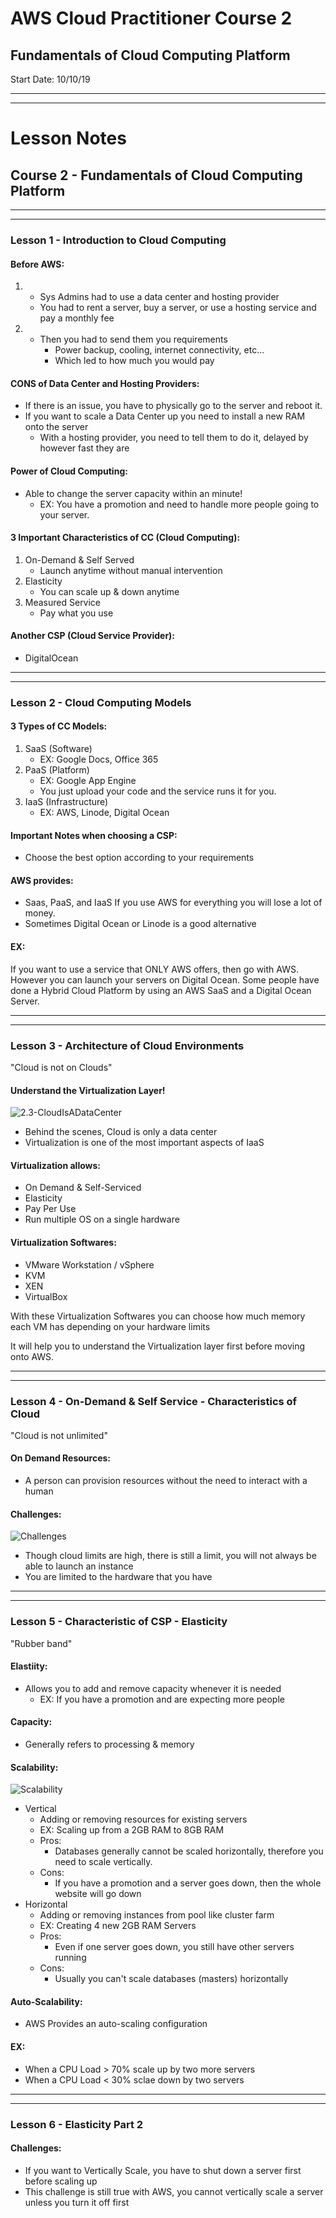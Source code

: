 # AWS Cloud Practitioner Course 2
## Fundamentals of Cloud Computing Platform
Start Date: 10/10/19

---
---

# Lesson Notes
## Course 2 - Fundamentals of Cloud Computing Platform
---
---
### Lesson 1 - Introduction to Cloud Computing
#### Before AWS:

1.
    - Sys Admins had to use a data center and hosting provider
    - You had to rent a server, buy a server, or use a hosting service and pay a monthly fee
2.
    - Then you had to send them you requirements
      - Power backup, cooling, internet connectivity, etc...
      - Which led to how much you would pay

#### CONS of Data Center and Hosting Providers:
- If there is an issue, you have to physically go to the server and reboot it.
- If you want to scale a Data Center up you need to install a new RAM onto the server
  - With a hosting provider, you need to tell them to do it,  delayed by however fast they are

#### Power of Cloud Computing:
- Able to change the server capacity within an minute!
  - EX: You have a promotion and need to handle more people going to your server.

#### 3 Important Characteristics of CC (Cloud Computing):
1. On-Demand & Self Served
    - Launch anytime without manual intervention
2. Elasticity
    - You can scale up & down anytime
3. Measured Service
    - Pay what you use

#### Another CSP (Cloud Service Provider):
- DigitalOcean

---
---
### Lesson 2 - Cloud Computing Models
#### 3 Types of CC Models:
1. SaaS (Software)
    - EX: Google Docs, Office 365
2. PaaS (Platform)
    - EX: Google App Engine
    - You just upload your code and the service runs it for you.
3. IaaS (Infrastructure)
    - EX: AWS, Linode, Digital Ocean

#### Important Notes when choosing a CSP:
- Choose the best option according to your requirements

#### AWS provides:
- Saas, PaaS, and IaaS
If you use AWS for everything you will lose a lot of money.  
- Sometimes Digital Ocean or Linode is a good alternative

#### EX: 
If you want to use a service that ONLY AWS offers, then go with AWS.  However you can launch your servers on Digital Ocean.  Some people have done a Hybrid Cloud Platform by using an AWS SaaS and a Digital Ocean Server.

---
---
### Lesson 3 - Architecture of Cloud Environments
"Cloud is not on Clouds" 

#### Understand the Virtualization Layer!

![2.3-CloudIsADataCenter](./images/2.3-CloudIsADataCenter.png)

- Behind the scenes, Cloud is only a data center
- Virtualization is one of the most important aspects of IaaS

#### Virtualization allows:
- On Demand & Self-Serviced
- Elasticity
- Pay Per Use
- Run multiple OS on a single hardware

#### Virtualization Softwares:
- VMware Workstation / vSphere
- KVM
- XEN
- VirtualBox

With these Virtualization Softwares you can choose how much memory each VM has depending on your hardware limits

It will help you to understand the Virtualization layer first before moving onto AWS.

---
---
### Lesson 4 - On-Demand & Self Service - Characteristics of Cloud

"Cloud is not unlimited"
#### On Demand Resources:
- A person can provision resources without the need to interact with a human

#### Challenges:
![Challenges](./images/2.4-Challenges.png)
- Though cloud limits are high, there is still a limit, you will not always be able to launch an instance
- You are limited to the hardware that you have

---
---
### Lesson 5 - Characteristic of CSP - Elasticity
"Rubber band"

#### Elastiity:
- Allows you to add and remove capacity whenever it is needed
  - EX: If you have a promotion and are expecting more people

#### Capacity:
- Generally refers to processing & memory

#### Scalability:
![Scalability](./images/2.5-Scalability.png)
- Vertical
  - Adding or removing resources for existing servers
  - EX: Scaling up from a 2GB RAM to 8GB RAM
  - Pros:
    - Databases generally cannot be scaled horizontally, therefore you need to scale vertically.
  - Cons:
    - If you have a promotion and a server goes down, then the whole website will go down
- Horizontal
  - Adding or removing instances from pool like cluster farm
  - EX: Creating 4 new 2GB RAM Servers
  - Pros:
    - Even if one server goes down, you still have other servers running
  - Cons:
    - Usually you can't scale databases (masters) horizontally

#### Auto-Scalability:
- AWS Provides an auto-scaling configuration

#### EX:  
- When a CPU Load > 70% scale up by two more servers
- When a CPU Load < 30% sclae down by two servers

---
---
### Lesson 6 - Elasticity Part 2
#### Challenges:
- If you want to Vertically Scale, you have to shut down a server first before scaling up
- This challenge is still true with AWS, you cannot vertically scale a server unless you turn it off first
